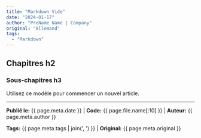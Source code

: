 ```yaml
---
title: "Markdown Vide"
date: "2024-01-17"
author: "PreName Name | Company"
original: "Allemand"
tags:
  - "Markdown"
---
```


## Chapitres h2
### Sous-chapitres h3

Utilisez ce modèle pour commencer un nouvel article.

---
**Publié le:** {{ page.meta.date }} | **Code:** {{ page.file.name[:10] }}  | **Auteur:** {{ page.meta.author }}

**Tags:** {{ page.meta.tags | join(', ') }} | **Original:** {{ page.meta.original }}